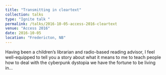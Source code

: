 ```yaml
---
title: "Transmitting in cleartext"
collection: talks
type: "Ignite talk "
permalink: /talks/2016-10-05-access-2016-cleartext
venue: "Access 2016"
date: 2016-10-05
location: "Fredericton, NB"
---
```


Having been a children’s librarian and radio-based reading advisor, I feel well-equipped to tell you a story about what it means to me to teach people how to deal with the cyberpunk dystopia we have the fortune to be living in...
